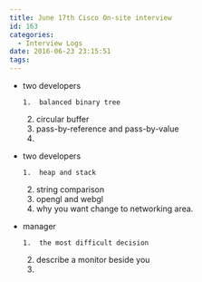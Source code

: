 ```yaml
---
title: June 17th Cisco On-site interview
id: 163
categories:
  - Interview Logs
date: 2016-06-23 23:15:51
tags:
---
```


*   two developers

        1.  balanced binary tree
    2.  circular buffer
    3.  pass-by-reference and pass-by-value
    4.  &nbsp;
*   two developers

        1.  heap and stack
    2.  string comparison
    3.  opengl and webgl
    4.  why you want change to networking area.
*   manager

        1.  the most difficult decision
    2.  describe a monitor beside you
    3.  &nbsp;
